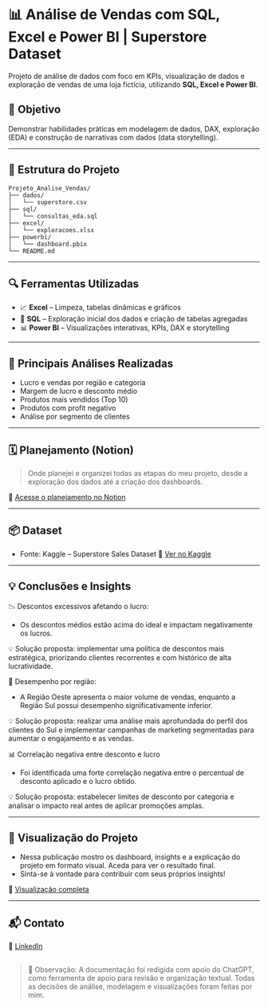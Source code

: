 # 📊 Análise de Vendas com SQL, Excel e Power BI | Superstore Dataset

Projeto de análise de dados com foco em KPIs, visualização de dados e exploração de vendas de uma loja fictícia, utilizando **SQL, Excel e Power BI**.

## 🧠 Objetivo

Demonstrar habilidades práticas em modelagem de dados, DAX, exploração (EDA) e construção de narrativas com dados (data storytelling).

---

## 📁 Estrutura do Projeto

```
Projeto_Analise_Vendas/
├── dados/
│   └── superstore.csv
├── sql/
│   └── consultas_eda.sql
├── excel/
│   └── exploracoes.xlsx
├── powerbi/
│   └── dashboard.pbix
└── README.md
```

---

## 🔍 Ferramentas Utilizadas

* 📈 **Excel** – Limpeza, tabelas dinâmicas e gráficos
* 📀 **SQL** – Exploração inicial dos dados e criação de tabelas agregadas
* 📊 **Power BI** – Visualizações interativas, KPIs, DAX e storytelling

---

## 📌 Principais Análises Realizadas

* Lucro e vendas por região e categoria
* Margem de lucro e desconto médio
* Produtos mais vendidos (Top 10)
* Produtos com profit negativo
* Análise por segmento de clientes

---

## 🗓️ Planejamento (Notion)

> Onde planejei e organizei todas as etapas do meu projeto, desde a exploração dos dados até a criação dos dashboards.

🔗 [Acesse o planejamento no Notion](https://www.notion.so/An-lise-de-Vendas-Superstore-241e462db0f9806fb98cf9e27b05b76f?source=copy_link) 

---

## 📦 Dataset

* Fonte: Kaggle – Superstore Sales Dataset
  🔗 [Ver no Kaggle](https://www.kaggle.com/datasets/vivek468/superstore-dataset-final)

---

## 💡 Conclusões e Insights


📉 Descontos excessivos afetando o lucro:
- Os descontos médios estão acima do ideal e impactam negativamente os lucros.

💡 Solução proposta: implementar uma política de descontos mais estratégica, priorizando clientes recorrentes e com histórico de alta lucratividade.

📍 Desempenho por região:
- A Região Oeste apresenta o maior volume de vendas, enquanto a Região Sul possui desempenho significativamente inferior.

💡 Solução proposta: realizar uma análise mais aprofundada do perfil dos clientes do Sul e implementar campanhas de marketing segmentadas para aumentar o engajamento e as vendas.

📊 Correlação negativa entre desconto e lucro
- Foi identificada uma forte correlação negativa entre o percentual de desconto aplicado e o lucro obtido.

💡 Solução proposta: estabelecer limites de desconto por categoria e analisar o impacto real antes de aplicar promoções amplas.

---

## 🚀 Visualização do Projeto

* Nessa publicação mostro os dashboard, insights e a explicação do projeto em formato visual.
Aceda para ver o resultado final. 
* Sinta-se à vontade para contribuir com seus próprios insights!

🔗 [Visualização completa]()

---

## 📬 Contato

💼 [LinkedIn](https://www.linkedin.com/in/sabrinaroses/)

##

> 📌 Observação: A documentação foi redigida com apoio do ChatGPT, como ferramenta de apoio para revisão e organização textual. Todas as decisões de análise, modelagem e visualizações foram feitas por mim.
